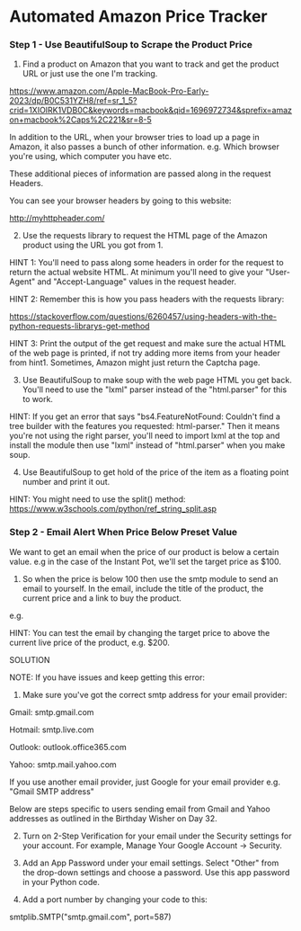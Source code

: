 
# Automated Amazon Price Tracker
### Step 1 - Use BeautifulSoup to Scrape the Product Price
 1. Find a product on Amazon that you want to track and get the product URL or just use the one I'm tracking.

https://www.amazon.com/Apple-MacBook-Pro-Early-2023/dp/B0C531YZH8/ref=sr_1_5?crid=1XIOIRK1VDB0C&keywords=macbook&qid=1696972734&sprefix=amazon+macbook%2Caps%2C221&sr=8-5

In addition to the URL, when your browser tries to load up a page in Amazon, it also passes a bunch of other information. e.g. Which browser you're using, which computer you have etc.

These additional pieces of information are passed along in the request Headers.

You can see your browser headers by going to this website:

http://myhttpheader.com/

2. Use the requests library to request the HTML page of the Amazon product using the URL you got from 1.

HINT 1: You'll need to pass along some headers in order for the request to return the actual website HTML. At minimum you'll need to give your "User-Agent" and "Accept-Language" values in the request header.


HINT 2: Remember this is how you pass headers with the requests library:

https://stackoverflow.com/questions/6260457/using-headers-with-the-python-requests-librarys-get-method

HINT 3: Print the output of the get request and make sure the actual HTML of the web page is printed, if not try adding more items from your header from hint1. Sometimes, Amazon might just return the Captcha page.


3. Use BeautifulSoup to make soup with the web page HTML you get back. You'll need to use the "lxml" parser instead of the "html.parser" for this to work.



HINT: If you get an error that says "bs4.FeatureNotFound: Couldn't find a tree builder with the features you requested: html-parser." Then it means you're not using the right parser, you'll need to import lxml at the top and install the module then use "lxml" instead of "html.parser" when you make soup.



4. Use BeautifulSoup to get hold of the price of the item as a floating point number and print it out.

HINT: You might need to use the split() method: https://www.w3schools.com/python/ref_string_split.asp

### Step 2 - Email Alert When Price Below Preset Value
We want to get an email when the price of our product is below a certain value. e.g in the case of the Instant Pot, we'll set the target price as $100.

1. So when the price is below 100 then use the smtp module to send an email to yourself. In the email, include the title of the product, the current price and a link to buy the product.

e.g.


HINT: You can test the email by changing the target price to above the current live price of the product, e.g. $200.



SOLUTION



NOTE: If you have issues and keep getting this error:


1. Make sure you've got the correct smtp address for your email provider:

Gmail: smtp.gmail.com

Hotmail: smtp.live.com

Outlook: outlook.office365.com

Yahoo: smtp.mail.yahoo.com

If you use another email provider, just Google for your email provider e.g. "Gmail SMTP address"





Below are steps specific to users sending email from Gmail and Yahoo addresses as outlined in the Birthday Wisher on Day 32.


2. Turn on 2-Step Verification for your email under the Security settings for your account. For example, Manage Your Google Account -> Security.


3. Add an App Password under your email settings. Select "Other" from the drop-down settings and choose a password. Use this app password in your Python code.


4. Add a port number by changing your code to this:

smtplib.SMTP("smtp.gmail.com", port=587)
